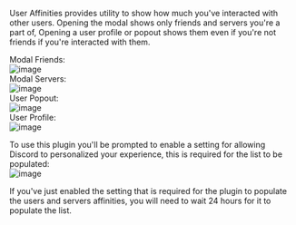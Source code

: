 User Affinities provides utility to show how much you've interacted with other users. Opening the modal shows only friends and servers you're a part of, Opening a user profile or popout shows them even if you're not friends if you're interacted with them. 

Modal Friends:<br> ![image](https://github.com/user-attachments/assets/cc5b45c5-41b8-4a9a-8d81-e8a83e5aafe5)<br>
Modal Servers:<br> ![image](https://github.com/user-attachments/assets/d4b52d93-ea26-41de-a068-4e4befb74ea3)<br>
User Popout:<br> ![image](https://github.com/user-attachments/assets/0424f8eb-a90e-4bc1-a5c1-07281185a2b4)<br>
User Profile:<br> ![image](https://github.com/user-attachments/assets/b82d78a5-8661-4c86-a0c9-b983be3ea941)<br>

To use this plugin you'll be prompted to enable a setting for allowing Discord to personalized your experience, this is required for the list to be populated:<br>![image](https://github.com/user-attachments/assets/e77f7b13-d94a-4b21-a326-8c249f33adaa)


If you've just enabled the setting that is required  for the plugin to populate the users and servers affinities, you will need to wait 24 hours for it to populate the list.
